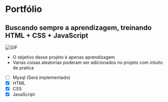 # Portfólio
 
 ## Buscando sempre a aprendizagem, treinando HTML + CSS + JavaScript
 
 ![GIF](https://i.imgur.com/0512tgt.gif)
 
 - O objetivo desse projeto é apenas aprendizagem
 - Varias coisas aleatorias poderam ser adicionados no projeto com intuito de pratica
 
 - [ ] Mysql (Será implementado)
 - [X] HTML
 - [X] CSS
 - [X] JavaScript
